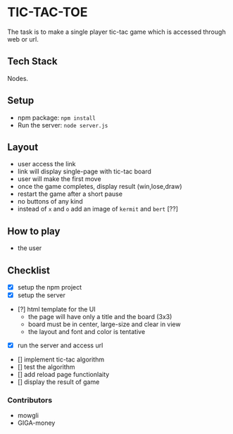 # TIC-TAC-TOE

The task is to make a single player tic-tac game which is accessed through web or url.

## Tech Stack

Nodes.

## Setup

- npm package: `npm install`
- Run the server: `node server.js`


## Layout

- user access the link
- link will display single-page with tic-tac board
- user will make the first move
- once the game completes, display result (win,lose,draw)
- restart the game after a short pause
- no buttons of any kind
- instead of `x` and `o` add an image of `kermit` and `bert` [??]

## How to play

- the user 

## Checklist

- [x] setup the npm project
- [x] setup the server
- [?] html template for the UI 
   - the page will have only a title and the board (3x3)
   - board must be in center, large-size and clear in view
   - the layout and font and color is tentative
- [x] run the server and access url
- [] implement tic-tac algorithm
- [] test the algorithm
- [] add reload page functionlaity
- [] display the result of game


### Contributors

- mowgli
- GIGA-money
